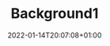 ---
title: "Background1"
date: 2022-01-14T20:07:08+01:00
draft: true
imageLocation: ""
imageDescription: ""
imageAltDescription: ""
imageUserName: "https://unsplash.com/@davidmarcu"
imageFullName: "David Marcu"
imageUrl: "https://images.unsplash.com/photo-1469474968028-56623f02e42e?ixlib=rb-4.0.3&ixid=M3wxMjA3fDB8MHxwaG90by1wYWdlfHx8fGVufDB8fHx8fA%3D%3D&auto=format&fit=crop&w=2674&q=80"
imageSize: "3506x2329"
imageOrigin: "https://unsplash.com/photos/78A265wPiO4"

---